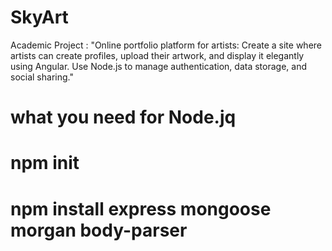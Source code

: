 # SkyArt
Academic Project : "Online portfolio platform for artists: Create a site where artists can create profiles, upload their artwork, and display it elegantly using Angular. Use Node.js to manage authentication, data storage, and social sharing."


# what you need for Node.jq
# npm init
# npm install express mongoose morgan body-parser
